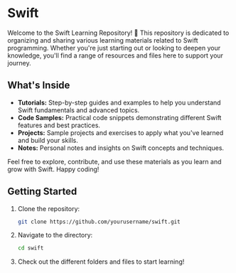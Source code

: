 # Swift
Welcome to the Swift Learning Repository! 🎉  This repository is dedicated to organizing and sharing various learning materials related to Swift programming. Whether you're just starting out or looking to deepen your knowledge, you'll find a range of resources and files here to support your journey.

## What's Inside

- **Tutorials:** Step-by-step guides and examples to help you understand Swift fundamentals and advanced topics.
- **Code Samples:** Practical code snippets demonstrating different Swift features and best practices.
- **Projects:** Sample projects and exercises to apply what you've learned and build your skills.
- **Notes:** Personal notes and insights on Swift concepts and techniques.

Feel free to explore, contribute, and use these materials as you learn and grow with Swift. Happy coding!

## Getting Started

1. Clone the repository:
   ```bash
   git clone https://github.com/yourusername/swift.git
   
2. Navigate to the directory:
   ```bash
   cd swift
   
4. Check out the different folders and files to start learning!
